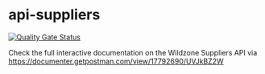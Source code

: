 # api-suppliers

[![Quality Gate Status](https://sonarcloud.io/api/project_badges/measure?project=S3-IP-Jules-Houben-Fontys_Wildzone-api-suppliers&metric=alert_status)](https://sonarcloud.io/summary/new_code?id=S3-IP-Jules-Houben-Fontys_Wildzone-api-suppliers)

Check the full interactive documentation on the Wildzone Suppliers API via https://documenter.getpostman.com/view/17792690/UVJkBZ2W
